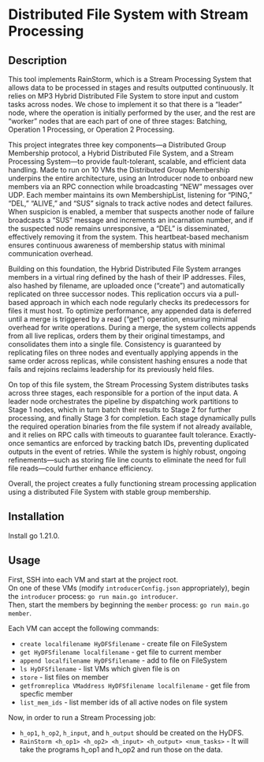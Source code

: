 # Distributed File System with Stream Processing

## Description
This tool implements RainStorm, which is a Stream Processing System that allows data to be processed in stages and results outputted continuously. It relies on MP3 Hybrid Distributed File System to store input and custom tasks across nodes. We chose to implement it so that there is a “leader” node, where the operation is initially performed by the user, and the rest are “worker” nodes that are each part of one of three stages: Batching, Operation 1 Processing, or Operation 2 Processing.

This project integrates three key components—a Distributed Group Membership protocol, a Hybrid Distributed File System, and a Stream Processing System—to provide fault-tolerant, scalable, and efficient data handling. Made to run on 10 VMs the Distributed Group Membership underpins the entire architecture, using an Introducer node to onboard new members via an RPC connection while broadcasting “NEW” messages over UDP. Each member maintains its own MembershipList, listening for “PING,” “DEL,” “ALIVE,” and “SUS” signals to track active nodes and detect failures. When suspicion is enabled, a member that suspects another node of failure broadcasts a “SUS” message and increments an incarnation number, and if the suspected node remains unresponsive, a “DEL” is disseminated, effectively removing it from the system. This heartbeat-based mechanism ensures continuous awareness of membership status with minimal communication overhead.

Building on this foundation, the Hybrid Distributed File System arranges members in a virtual ring defined by the hash of their IP addresses. Files, also hashed by filename, are uploaded once (“create”) and automatically replicated on three successor nodes. This replication occurs via a pull-based approach in which each node regularly checks its predecessors for files it must host. To optimize performance, any appended data is deferred until a merge is triggered by a read (“get”) operation, ensuring minimal overhead for write operations. During a merge, the system collects appends from all live replicas, orders them by their original timestamps, and consolidates them into a single file. Consistency is guaranteed by replicating files on three nodes and eventually applying appends in the same order across replicas, while consistent hashing ensures a node that fails and rejoins reclaims leadership for its previously held files.

On top of this file system, the Stream Processing System distributes tasks across three stages, each responsible for a portion of the input data. A leader node orchestrates the pipeline by dispatching work partitions to Stage 1 nodes, which in turn batch their results to Stage 2 for further processing, and finally Stage 3 for completion. Each stage dynamically pulls the required operation binaries from the file system if not already available, and it relies on RPC calls with timeouts to guarantee fault tolerance. Exactly-once semantics are enforced by tracking batch IDs, preventing duplicated outputs in the event of retries. While the system is highly robust, ongoing refinements—such as storing file line counts to eliminate the need for full file reads—could further enhance efficiency. 

Overall, the project creates a fully functioning stream processing application using a distributed File System with stable group membership.


## Installation
Install go 1.21.0.

## Usage
First, SSH into each VM and start at the project root. \
On one of these VMs (modify `introducerConfig.json` appropriately), begin the `introducer` process: `go run main.go introducer`. \
Then, start the members by beginning the `member` process: `go run main.go member`.

Each VM can accept the following commands:
- `create localfilename HyDFSfilename` - create file on FileSystem
- `get HyDFSfilename localfilename` - get file to current member
- `append localfilename HyDFSfilename` - add to file on FileSystem
- `ls HyDFSfilename` - list VMs which given file is on
- `store` - list files on member
- `getfromreplica VMaddress HyDFSfilename localfilename` - get file from specfic member
- `list_mem_ids` - list member ids of all active nodes on file system

Now, in order to run a Stream Processing job:
- `h_op1`, `h_op2`, `h_input`, and `h_output` should be created on the HyDFS.
- `RainStorm <h_op1> <h_op2> <h_input> <h_output> <num_tasks>` - It will take the programs h_op1 and h_op2 and run those on the data.

